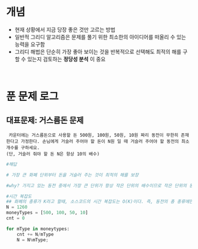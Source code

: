 # 개념
- 현재 상황에서 지금 당장 좋은 것만 고르는 방법
- 일반적 그리디 알고리즘은 문제를 풀기 위한 최소한의 아이디어를 떠올리 수 있는 능력을 요구함
- 그리디 해법은 단순히 가장 좋아 보이는 것을 반복적으로 선택해도 최적의 해를 구할 수 있는지 검토하는 **정당성 분석** 이 중요 

</br>

# 푼 문제 로그


## 대표문제: 거스름돈 문제 

```
 카운터에는 거스름돈으로 사용할 돈 500원, 100원, 50원, 10원 짜리 동전이 무한히 존재한다고 가정한다. 손님에게 거슬러 주어야 할 돈이 N원 일 때 거슬러 주어야 할 동전의 최소 개수를 구하세요.
(단, 거슬러 줘야 할 돈 N은 항상 10의 배수)
```

```python
#해답

# 가장 큰 화폐 단위부터 돈을 거슬러 주는 것이 최적의 해를 보장

#why? 가지고 있는 동전 중에서 가장 큰 단위가 항상 작은 단위의 배수이므로 작은 단위의 동전들을 종합해 다른 해가 나올 수 없기 때문에

#시간 복잡도
## 화폐의 종류가 K라고 할때, 소스코드의 시간 복잡도는 O(K)이다. 즉, 동전의 총 종류에만 영향을 받는다.
N = 1260
moneyTypes = [500, 100, 50, 10]
cnt = 0

for mType in moneytypes:
    cnt += N/mType
    N = N%mType;
```

